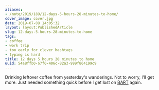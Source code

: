 ```yaml
---
aliases:
- /note/2019/189/12-days-5-hours-28-minutes-to-home/
cover_image: cover.jpg
date: 2019-07-08 14:05:32
layout: layout:PublishedArticle
slug: 12-days-5-hours-28-minutes-to-home
tags:
- coffee
- work trip
- too early for clever hashtags
- typing is hard
title: 12 days 5 hours 28 minutes to home
uuid: 54a8ffb0-67f0-406c-82a3-999f864199c9
---
```


Drinking leftover coffee from yesterday's wanderings. Not to worry, I'll get
more. Just needed something quick before I get lost on [BART][] again.

[BART]: https://www.bart.gov/
